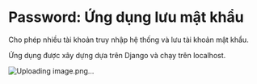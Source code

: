 # Password: Ứng dụng lưu mật khẩu

Cho phép nhiều tài khoản truy nhập hệ thống và lưu tài khoản mật khẩu.

Ứng dụng được xây dựng dựa trên Django và chạy trên localhost.

![Uploading image.png…]()
